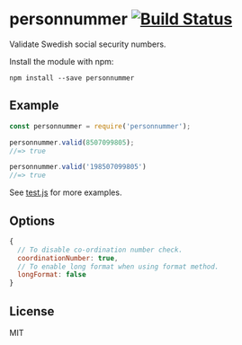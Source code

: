 # personnummer [![Build Status](https://github.com/personnummer/js/workflows/build/badge.svg)](https://github.com/personnummer/js/actions)

Validate Swedish social security numbers.

Install the module with npm:

```
npm install --save personnummer
```

## Example

```javascript
const personnummer = require('personnummer');

personnummer.valid(8507099805);
//=> true

personnummer.valid('198507099805')
//=> true
```

See [test.js](test.js) for more examples.

## Options

```js
{
  // To disable co-ordination number check.
  coordinationNumber: true,
  // To enable long format when using format method.
  longFormat: false
}
```

## License

MIT
